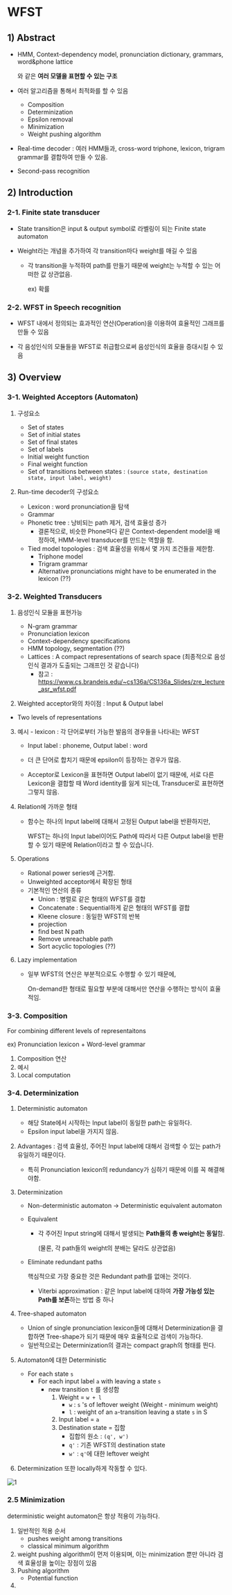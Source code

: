 # WFST



## 1) Abstract

* HMM, Context-dependency model, pronunciation dictionary, grammars, word&phone lattice

  와 같은 **여러 모델을 표현할 수 있는 구조**

* 여러 알고리즘을 통해서 최적화를 할 수 있음

  * Composition
  * Determinization
  * Epsilon removal
  * Minimization
  * Weight pushing algorithm 

* Real-time decoder : 여러 HMM들과, cross-word triphone, lexicon, trigram grammar를 결합하여 만들 수 있음.

* Second-pass recognition



## 2) Introduction

### 2-1. Finite state transducer

* State transition은 input & output symbol로 라벨링이 되는 Finite state automaton

* Weight라는 개념을 추가하여 각 transition마다 weight를 매길 수 있음

  * 각 transition을 누적하여 path를 만들기 때문에 weight는 누적할 수 있는 어떠한 값 상관없음.

    ex) 확률

### 2-2. WFST in Speech recognition

* WFST 내에서 정의되는 효과적인 연산(Operation)을 이용하여 효율적인 그래프를 만들 수 있음

* 각 음성인식의 모듈들을 WFST로 취급함으로써 음성인식의 효율을 증대시킬 수 있음

  

## 3) Overview

### 3-1. Weighted Acceptors (Automaton)

1. 구성요소

   * Set of states
   * Set of initial states
   * Set of final states
   * Set of labels
   * Initial weight function
   * Final weight function
   * Set of transitions between states : `(source state, destination state, input label, weight)`

2. Run-time decoder의 구성요소

   * Lexicon : word pronunciation을 탐색
   * Grammar
   * Phonetic tree : 낭비되는 path 제거, 검색 효율성 증가
     * 결론적으로, 비슷한 Phone마다 같은 Context-dependent model을 배정하여, HMM-level transducer를 만드는 역할을 함.
   * Tied model topologies : 검색 효율성을 위해서 몇 가지 조건들을 제한함.
     * Triphone model
     * Trigram grammar
     * Alternative pronunciations might have to be enumerated in the lexicon (??)

   

### 3-2. Weighted Transducers

1. 음성인식 모듈을 표현가능

   * N-gram grammar
   * Pronunciation lexicon
   * Context-dependency specifications
   * HMM topology, segmentation (??)
   * Lattices : A compact representations of search space (최종적으로 음성인식 결과가 도출되는 그래프인 것 같습니다)
     * 참고 : https://www.cs.brandeis.edu/~cs136a/CS136a_Slides/zre_lecture_asr_wfst.pdf

2.  Weighted acceptor와의 차이점 : Input & Output label

   * Two levels of representations

3. 예시 - lexicon : 각 단어로부터 가능한 발음의 경우들을 나타내는 WFST

   * Input label : phoneme, Output label : word

   * 더 큰 단어로 합치기 때문에 epsilon이 등장하는 경우가 많음.
   * Acceptor로 Lexicon을 표현하면 Output label이 없기 때문에, 서로 다른 Lexicon을 결합할 때 Word identity를 잃게 되는데, Transducer로 표현하면 그렇지 않음.

4. Relation에 가까운 형태

   * 함수는 하나의 Input label에 대해서 고정된 Output label을 반환하지만,

     WFST는 하나의 Input label이어도 Path에 따라서 다른 Output label을 반환할 수 있기 때문에 Relation이라고 할 수 있습니다.

5. Operations

   * Rational power series에 근거함.
   * Unweighted acceptor에서 확장된 형태
   * 기본적인 연산의 종류
     * Union : 병렬로 같은 형태의 WFST를 결합
     * Concatenate : Sequential하게 같은 형태의 WFST를 결합
     * Kleene closure : 동일한 WFST의 반복 
     * projection
     * find best N path
     * Remove unreachable path
     * Sort acyclic topologies (??)

6. Lazy implementation

   * 일부 WFST의 연산은 부분적으로도 수행할 수 있기 때문에,

     On-demand한 형태로 필요할 부분에 대해서만 연산을 수행하는 방식이 효율적임.



### 3-3. Composition

For combining different levels of representaitons

ex) Pronunciation lexicon + Word-level grammar

1. Composition 연산
2. 예시
3. Local computation



### 3-4. Determinization

1. Deterministic automaton

   * 해당 State에서 시작하는 Input label이 동일한 path는 유일하다. 
   * Epsilon input label을 가지지 않음.

2. Advantages : 검색 효율성, 주어진 Input label에 대해서 검색할 수 있는 path가 유일하기 때문이다.

   * 특히 Pronunciation lexicon의 redundancy가 심하기 때문에 이를 꼭 해결해야함.

3. Determinization

   * Non-deterministic automaton -> Deterministic equivalent automaton

   * Equivalent

     * 각 주어진 Input string에 대해서 발생되는 **Path들의 총 weight는 동일**함.

       (물론, 각 path들의 weight의 분배는 달라도 상관없음) 

   * Eliminate redundant paths

     핵심적으로 가장 중요한 것은 Redundant path를 없애는 것이다.

     * Viterbi approximation : 같은 Input label에 대하여 **가장 가능성 있는 Path를 보존**하는 방법 중 하나

4. Tree-shaped automaton

   * Union of single pronunciation lexicon들에 대해서 Determinization을 결합하면 Tree-shape가 되기 때문에 매우 효율적으로 검색이 가능하다.
   * 일반적으로는 Determinization의 결과는 compact graph의 형태를 띈다.

5. Automaton에 대한 Deterministic

   * For each state `s`
     * For each input label `a` with leaving a state `s`
       * new transition `t` 를 생성함
         1. Weight = `w + l`
            * `w` : `s` 's of leftover weight (Weight - minimum weight)
            * `l` : weight of an `a`-transition leaving a state `s` in S 
         2. Input label = `a`
         3. Destination state = 집함
               *  집합의 원소 : `(q', w')`
            * `q'` : 기존 WFST의 destination state
            * `w'` : `q'`에 대한 leftover weight

6. Determinization 또한 locally하게 작동할 수 있다.

![1](WFST/WFST-1.png)

### 2.5 Minimization

deterministic weight automaton은 항상 적용이 가능하다.

1. 일반적인 적용 순서
     * pushes weight among transitions
     * classical minimum algorithm
2. weight pushing algorithm이 먼저 이용되며, 이는 minimization 뿐만 아니라 검색 효율성을 높이는 장점이 있음
3. Pushing algorithm
     * Potential function 
4. 






